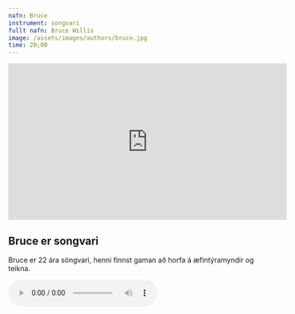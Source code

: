 ```yaml
---
nafn: Bruce
instrument: songvari
fullt nafn: Bruce Willis
image: /assets/images/authors/bruce.jpg
time: 20;00
---
```

<iframe width="560" height="315" src="https://www.youtube.com/embed/zfqdCXz8Yww" frameborder="0" allow="accelerometer; autoplay; encrypted-media; gyroscope; picture-in-picture" allowfullscreen></iframe>

<h2>Bruce er songvari</h2>

Bruce er 22 ára söngvari, henni finnst gaman að horfa á æfintýramyndir og teikna.





<body>
    <audio controls>
        <source src="/assets/themalog/doom.mp3" type="audio/mpeg">
    </audio>
</body>